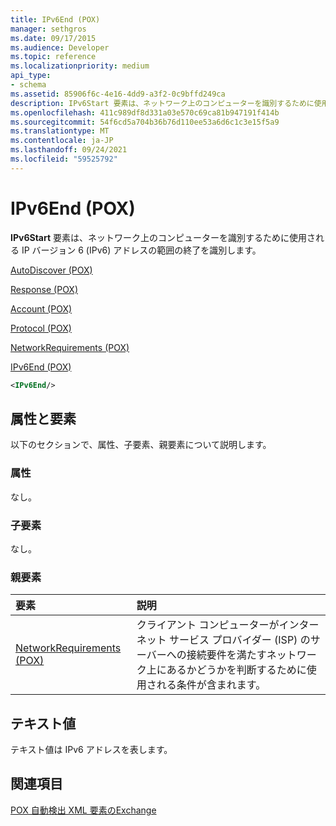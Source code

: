 ```yaml
---
title: IPv6End (POX)
manager: sethgros
ms.date: 09/17/2015
ms.audience: Developer
ms.topic: reference
ms.localizationpriority: medium
api_type:
- schema
ms.assetid: 85906f6c-4e16-4dd9-a3f2-0c9bffd249ca
description: IPv6Start 要素は、ネットワーク上のコンピューターを識別するために使用される IP バージョン 6 (IPv6) アドレスの範囲の終了を識別します。
ms.openlocfilehash: 411c989df8d331a03e570c69ca81b947191f414b
ms.sourcegitcommit: 54f6cd5a704b36b76d110ee53a6d6c1c3e15f5a9
ms.translationtype: MT
ms.contentlocale: ja-JP
ms.lasthandoff: 09/24/2021
ms.locfileid: "59525792"
---
```

# <a name="ipv6end-pox"></a>IPv6End (POX)

**IPv6Start** 要素は、ネットワーク上のコンピューターを識別するために使用される IP バージョン 6 (IPv6) アドレスの範囲の終了を識別します。 
  
[AutoDiscover (POX)](autodiscover-pox.md)
  
[Response (POX)](response-pox.md)
  
[Account (POX)](account-pox.md)
  
[Protocol (POX)](protocol-pox.md)
  
[NetworkRequirements (POX)](networkrequirements-pox.md)
  
[IPv6End (POX)](ipv6end-pox.md)
  
```xml
<IPv6End/>
```

## <a name="attributes-and-elements"></a>属性と要素

以下のセクションで、属性、子要素、親要素について説明します。
  
### <a name="attributes"></a>属性

なし。
  
### <a name="child-elements"></a>子要素

なし。
  
### <a name="parent-elements"></a>親要素

|**要素**|**説明**|
|:-----|:-----|
|[NetworkRequirements (POX)](networkrequirements-pox.md) <br/> |クライアント コンピューターがインターネット サービス プロバイダー (ISP) のサーバーへの接続要件を満たすネットワーク上にあるかどうかを判断するために使用される条件が含まれます。  <br/> |
   
## <a name="text-value"></a>テキスト値

テキスト値は IPv6 アドレスを表します。
  
## <a name="see-also"></a>関連項目



[POX 自動検出 XML 要素のExchange](pox-autodiscover-xml-elements-for-exchange.md)

